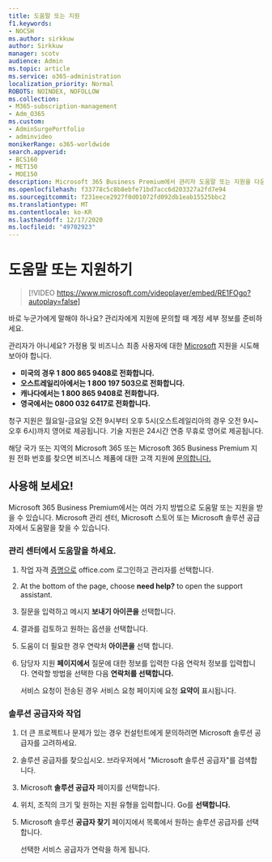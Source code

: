 ```yaml
---
title: 도움말 또는 지원
f1.keywords:
- NOCSH
ms.author: sirkkuw
author: Sirkkuw
manager: scotv
audience: Admin
ms.topic: article
ms.service: o365-administration
localization_priority: Normal
ROBOTS: NOINDEX, NOFOLLOW
ms.collection:
- M365-subscription-management
- Adm_O365
ms.custom:
- AdminSurgePortfolio
- adminvideo
monikerRange: o365-worldwide
search.appverid:
- BCS160
- MET150
- MOE150
description: Microsoft 365 Business Premium에서 관리자 도움말 또는 지원을 다운로드하는 방법에 대해 자세히 알아보습니다.
ms.openlocfilehash: f33778c5c8b8ebfe71bd7acc6d203327a2fd7e94
ms.sourcegitcommit: f231eece2927f0d01072fd092db1eab15525bbc2
ms.translationtype: MT
ms.contentlocale: ko-KR
ms.lasthandoff: 12/17/2020
ms.locfileid: "49702923"
---
```

# <a name="get-help-or-support"></a>도움말 또는 지원하기

> [!VIDEO https://www.microsoft.com/videoplayer/embed/RE1FOgo?autoplay=false]

바로 누군가에게 말해야 하나요? 관리자에게 지원에 문의할 때 계정 세부 정보를 준비하세요.

관리자가 아니세요? 가정용 및 비즈니스 최종 사용자에 대한 [Microsoft](https://go.microsoft.com/fwlink/?linkid=860695) 지원을 시도해 보아야 합니다.

- **미국의 경우 1 800 865 9408로 전화합니다.**
- **오스트레일리아에서는 1 800 197 503으로 전화합니다.**
- **캐나다에서는 1 800 865 9408로 전화합니다.**
- **영국에서는 0800 032 6417로 전화합니다.**

청구 지원은 월요일-금요일 오전 9시부터 오후 5시(오스트레일리아의 경우 오전 9시~오후 6시)까지 영어로 제공됩니다.
기술 지원은 24시간 연중 무휴로 영어로 제공됩니다.

해당 국가 또는 지역의 Microsoft 365 또는 Microsoft 365 Business Premium 지원 전화 번호를 찾으면 비즈니스 제품에 대한 고객 지원에 [문의합니다.](https://support.microsoft.com/office/32a17ca7-6fa0-4870-8a8d-e25ba4ccfd4b)

## <a name="try-it"></a>사용해 보세요!

Microsoft 365 Business Premium에서는 여러 가지 방법으로 도움말 또는 지원을 받을 수 있습니다. Microsoft 관리 센터, Microsoft 스토어 또는 Microsoft 솔루션 공급자에서 도움말을 찾을 수 있습니다.

### <a name="get-help-in-the-admin-center"></a>관리 센터에서 도움말을 하세요.

1. 작업 자격 [증명으로](https://office.com) office.com 로그인하고 관리자를 선택합니다.
1. At the bottom of the page, choose **need help?** to open the support assistant.
1. 질문을 입력하고 메시지 **보내기 아이콘을** 선택합니다.
1. 결과를 검토하고 원하는 옵션을 선택합니다.
1. 도움이 더 필요한 경우 연락처 **아이콘을** 선택 합니다.
1. 담당자 지원 **페이지에서** 질문에 대한 정보를 입력한 다음 연락처 정보를 입력합니다. 연락할 방법을 선택한 다음 **연락처를 선택합니다.**

    서비스 요청이 전송된 경우 서비스 요청 페이지에 요청 **요약이** 표시됩니다.

### <a name="work-with-a-solution-provider"></a>솔루션 공급자와 작업

1. 더 큰 프로젝트나 문제가 있는 경우 컨설턴트에게 문의하려면 Microsoft 솔루션 공급자를 고려하세요.
1. 솔루션 공급자를 찾으십시오. 브라우저에서 "Microsoft 솔루션 공급자"를 검색합니다.
1. Microsoft **솔루션 공급자** 페이지를 선택합니다.
1. 위치, 조직의 크기 및 원하는 지원 유형을 입력합니다. Go를 **선택합니다.**
1. Microsoft 솔루션 **공급자 찾기** 페이지에서 목록에서 원하는 솔루션 공급자를 선택합니다.

    선택한 서비스 공급자가 연락을 하게 됩니다.